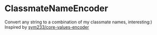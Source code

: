 # ClassmateNameEncoder
Convert any string to a combination of my classmate names, interesting:)
Inspired by [sym233/core-values-encoder](https://github.com/sym233/core-values-encoder)